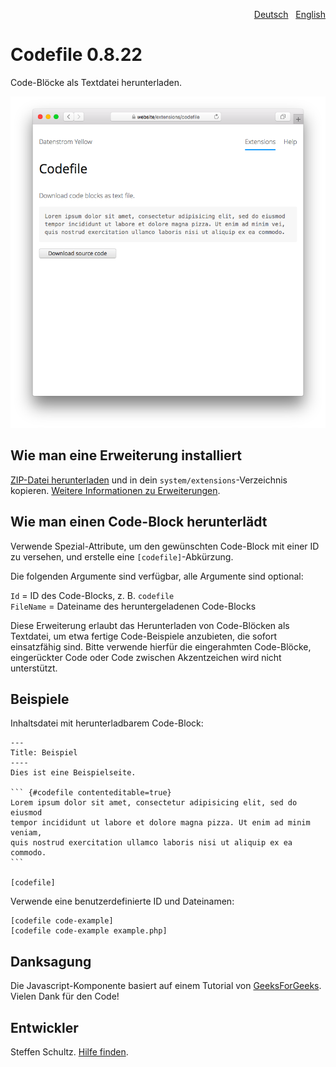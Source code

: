 <p align="right"><a href="README-de.md">Deutsch</a> &nbsp; <a href="README.md">English</a></p>

# Codefile 0.8.22

Code-Blöcke als Textdatei herunterladen.

<p align="center"><img src="SCREENSHOT.png?raw=true" alt="Bildschirmfoto"></p>

## Wie man eine Erweiterung installiert

[ZIP-Datei herunterladen](https://github.com/schulle4u/yellow-extensions-schulle4u/raw/main/downloads/codefile.zip) und in dein `system/extensions`-Verzeichnis kopieren. [Weitere Informationen zu Erweiterungen](https://github.com/annaesvensson/yellow-update/tree/main/README-de.md).

## Wie man einen Code-Block herunterlädt

Verwende Spezial-Attribute, um den gewünschten Code-Block mit einer ID zu versehen, und erstelle eine `[codefile]`-Abkürzung.

Die folgenden Argumente sind verfügbar, alle Argumente sind optional: 

`Id` = ID des Code-Blocks, z. B. `codefile`  
`FileName` = Dateiname des heruntergeladenen Code-Blocks  

Diese Erweiterung erlaubt das Herunterladen von Code-Blöcken als Textdatei, um etwa fertige Code-Beispiele anzubieten, die sofort einsatzfähig sind. Bitte verwende hierfür die eingerahmten Code-Blöcke, eingerückter Code oder Code zwischen Akzentzeichen wird nicht unterstützt. 

## Beispiele

Inhaltsdatei mit herunterladbarem Code-Block:

    ---
    Title: Beispiel
    ----
    Dies ist eine Beispielseite. 
    
    ``` {#codefile contenteditable=true}
    Lorem ipsum dolor sit amet, consectetur adipisicing elit, sed do eiusmod 
    tempor incididunt ut labore et dolore magna pizza. Ut enim ad minim veniam, 
    quis nostrud exercitation ullamco laboris nisi ut aliquip ex ea commodo. 
    ```

    [codefile]

Verwende eine benutzerdefinierte ID und Dateinamen:

    [codefile code-example]
    [codefile code-example example.php]

## Danksagung

Die Javascript-Komponente basiert auf einem Tutorial von [GeeksForGeeks](https://www.geeksforgeeks.org/how-to-trigger-a-file-download-when-clicking-an-html-button-or-javascript/). Vielen Dank für den Code!

## Entwickler

Steffen Schultz. [Hilfe finden](https://datenstrom.se/de/yellow/help/).
